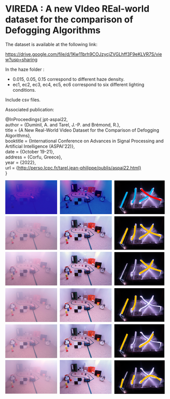 # VIREDA : A new VIdeo REal-world dataset for the comparison of  Defogging Algorithms 

The dataset is available at the following link:

https://drive.google.com/file/d/1Kw11brh9COJzycjZVGLhff3F9eKLVR7S/view?usp=sharing

In the haze folder : 
* 0.015, 0.05, 0.15 correspond to different haze density.
* ec1, ec2, ec3, ec4, ec5, ec6 correspond to six different lighting conditions.

Include csv files.

Associated publication:

@InProceedings{	  jpt-aspai22,  
  author	= {Duminil, A. and Tarel, J.-P. and Brémond, R.},  
  title		= {A New Real-World Video Dataset for the Comparison of Defogging Algorithms},  
  booktitle	= {International Conference on Advances in Signal Processing and Artificial Intelligence (ASPAI'22)},  
  date		= {October 19-21},  
  address	= {Corfu, Greece},  
  year		= {2022},  
  url		= {http://perso.lcpc.fr/tarel.jean-philippe/publis/aspai22.html}  
}

![Caption](img/eclairages.png "Several lighting conditions")


